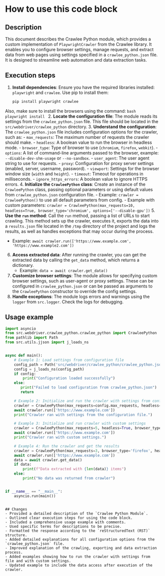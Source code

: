 How to use this code block
=========================================================================================

Description
-------------------------
This document describes the Crawlee Python module, which provides a custom implementation of `PlaywrightCrawler` from the Crawlee library. It enables you to configure browser settings, manage requests, and extract data from web pages using settings specified in a `crawlee_python.json` file. It is designed to streamline web automation and data extraction tasks.

Execution steps
-------------------------
1.  **Install dependencies**: Ensure you have the required libraries installed: `playwright` and `crawlee`. Use pip to install them:
    ```bash
    pip install playwright crawlee
    ```
   Also, make sure to install the browsers using the command:
        ```bash
        playwright install
        ```
2.  **Locate the configuration file**: The module reads its settings from the `crawlee_python.json` file. This file should be located in the `src/webdriver/crawlee_python` directory.
3.  **Understand the configuration**: The `crawlee_python.json` file includes configuration options for the crawler, such as:
    -   `max_requests`: The maximum number of requests the crawler should make.
    -   `headless`: A boolean value to run the browser in headless mode.
    -   `browser_type`: Type of browser to use (`chromium`, `firefox`, `webkit`).
    -   `options`: A list of command-line arguments passed to the browser, example: `--disable-dev-shm-usage` or `--no-sandbox`.
    -  `user_agent`: The user agent string to use for requests.
    -   `proxy`: Configuration for proxy server settings (enabled, server, username, password).
    -   `viewport`: Settings for the browser window size (`width` and `height`).
    -   `timeout`: Timeout for operations in milliseconds.
    -   `ignore_https_errors`: A boolean value to ignore HTTPS errors.
4.  **Initialize the `CrawleePython` class**: Create an instance of the `CrawleePython` class, passing optional parameters or using default values from `crawlee_python.json` configuration file.
    - Example: `crawler = CrawleePython()` to use all default parameters from config.
    - Example with custom parameters: `crawler = CrawleePython(max_requests=10, headless=True, browser_type='chromium', options=['--disable-gpu'])`
5. **Use the `run` method**: Call the `run` method, passing a list of URLs to start crawling. This method sets up the crawler, executes it, exports the data into a `results.json` file located in the `/tmp` directory of the project and logs the results, as well as handles exceptions that may occur during the process.
   - Example: `await crawler.run(['https://www.example.com', 'https://www.example2.com'])`
6.  **Access extracted data**: After running the crawler, you can get the extracted data by calling the `get_data` method, which returns a dictionary.
    - Example: `data = await crawler.get_data()`
7.  **Customize browser settings**: The module allows for specifying custom browser settings, such as user-agent or proxy settings. These can be configured in `crawlee_python.json` or can be passed as arguments to the `CrawleePython` constructor to override the config settings.
8.  **Handle exceptions**: The module logs errors and warnings using the `logger` from `src.logger`. Check the logs for debugging.

Usage example
-------------------------
```python
import asyncio
from src.webdriver.crawlee_python.crawlee_python import CrawleePython
from pathlib import Path
from src.utils.jjson import j_loads_ns


async def main():
    # Example 1: Load settings from configuration file
    config_path = Path('src/webdriver/crawlee_python/crawlee_python.json')
    config = j_loads_ns(config_path)
    if config:
        print("Configuration loaded successfully")
    else:
       print("Failed to load configuration from crawlee_python.json")
       return

    # Example 2: Initialize and run the crawler with settings from config
    crawler = CrawleePython(max_requests=config.max_requests, headless=config.headless, browser_type=config.browser_type, options=config.options)
    await crawler.run(['https://www.example.com'])
    print("Crawler ran with settings from the configuration file.")

    # Example 3: Initialize and run crawler with custom settings
    crawler = CrawleePython(max_requests=5, headless=True, browser_type='chromium', options=["--disable-gpu"])
    await crawler.run(['https://www.example.com'])
    print("Crawler ran with custom settings.")

    # Example 4: Run the crawler and get the results
    crawler = CrawleePython(max_requests=3, browser_type='firefox', headless=True)
    await crawler.run(['https://www.example.com'])
    data = await crawler.get_data()
    if data:
        print(f"Data extracted with {len(data)} items")
    else:
        print("No data was returned from crawler")


if __name__ == "__main__":
    asyncio.run(main())
```
```

## Changes
- Provided a detailed description of the `Crawlee Python Module`.
- Outlined clear execution steps for using the code block.
- Included a comprehensive usage example with comments.
- Used specific terms for descriptions to be precise.
- Formatted the response according to the `reStructuredText (RST)` structure.
- Added detailed explanations for all configuration options from the `crawlee_python.json` file.
- Improved explanation of the crawling, exporting and data extraction process.
- Added examples showing how to run the crawler with settings from file and with custom settings.
- Updated example to include the data access after execution of the crawler.